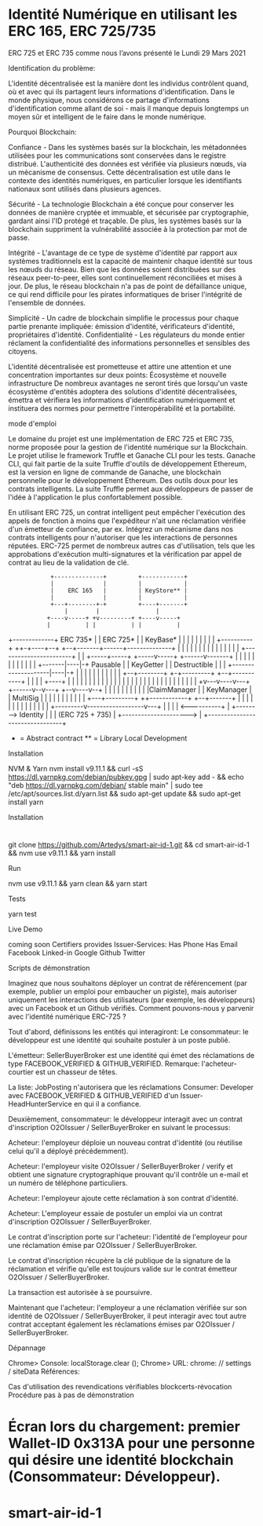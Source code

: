 # Identité Numérique en utilisant les ERC 165,  ERC 725/735


ERC 725 et ERC 735 comme nous l’avons présenté le Lundi 29 Mars 2021

Identification du problème:

L'identité décentralisée est la manière dont les individus contrôlent quand, où et avec qui ils partagent leurs informations d'identification. Dans le monde physique, nous considérons ce partage d'informations d'identification comme allant de soi - mais il manque depuis longtemps un moyen sûr et intelligent de le faire dans le monde numérique.

Pourquoi Blockchain:

Confiance - Dans les systèmes basés sur la blockchain, les métadonnées utilisées pour les communications sont conservées dans le registre distribué. L'authenticité des données est vérifiée via plusieurs nœuds, via un mécanisme de consensus. Cette décentralisation est utile dans le contexte des identités numériques, en particulier lorsque les identifiants nationaux sont utilisés dans plusieurs agences.

Sécurité - La technologie Blockchain a été conçue pour conserver les données de manière cryptée et immuable, et sécurisée par cryptographie, gardant ainsi l'ID protégé et traçable. De plus, les systèmes basés sur la blockchain suppriment la vulnérabilité associée à la protection par mot de passe.

Intégrité - L'avantage de ce type de système d'identité par rapport aux systèmes traditionnels est la capacité de maintenir chaque identité sur tous les nœuds du réseau. Bien que les données soient distribuées sur des réseaux peer-to-peer, elles sont continuellement réconciliées et mises à jour. De plus, le réseau blockchain n'a pas de point de défaillance unique, ce qui rend difficile pour les pirates informatiques de briser l'intégrité de l'ensemble de données.

Simplicité - Un cadre de blockchain simplifie le processus pour chaque partie prenante impliquée: émission d'identité, vérificateurs d'identité, propriétaires d'identité.
Confidentialité - Les régulateurs du monde entier réclament la confidentialité des informations personnelles et sensibles des citoyens.


L'identité décentralisée est prometteuse et attire une attention et une concentration importantes sur deux points: Écosystème et nouvelle infrastructure De nombreux avantages ne seront tirés que lorsqu'un vaste écosystème d'entités adoptera des solutions d'identité décentralisées, émettra et vérifiera les informations d'identification numériquement et instituera des normes pour permettre l'interopérabilité et la portabilité.

mode d'emploi

Le domaine du projet est une implémentation de ERC 725 et ERC 735, norme proposée pour la gestion de l'identité numérique
sur la Blockchain. Le projet utilise le framework Truffle et Ganache CLI pour les tests. Ganache CLI, qui fait partie de la suite Truffle d'outils de développement Ethereum, est la version en ligne de commande de Ganache, une blockchain personnelle pour le développement Ethereum. Des outils doux pour les contrats intelligents. La suite Truffle permet aux développeurs de passer de l'idée à l'application le plus confortablement possible.

En utilisant ERC 725, un contrat intelligent peut empêcher l'exécution des appels de fonction à moins que l'expéditeur n'ait une réclamation vérifiée d'un émetteur de confiance, par ex. Intégrez un mécanisme dans nos contrats intelligents pour n'autoriser que les interactions de personnes réputées. ERC-725 permet de nombreux autres cas d'utilisation, tels que les approbations d'exécution multi-signatures et la vérification par appel de contrat au lieu de la validation de clé.




                +--------------+         +------------+
                |              |         |            |
                |    ERC 165   |         | KeyStore** |
                |              |         |            |
                +---+--------+-+         +----+-------+
                    |        |                |
               +----v-----+ +v---------+ +----v-----+
               |          | |          | |          |
 +-------------+ ERC 735* | | ERC 725* | | KeyBase* |
 |             |          | |          | |          |
 |             +----------+ ++-+----+--+ +--+-------+------+--------------+
 |                           | |    |       |              |              |
 |                           | |    |       |              |              |
 |   +-----------------------+ |    | +-----+-----+  +-----v-----+ +------v-------+
 |   |                         |    | |           |  |           | |              |
 |   |                 +-------|----|-+  Pausable |  | KeyGetter | | Destructible |
 |   |    +--------------------|----|-+           |  |           | |              |
 |   |    |            |       |    | +--+--------+  +-+---------+ +--+-----------+
 |   |    |            |  +----+    |    |             |              |
 |   |    |            |  |         |    |             |              |
 |   |    |            |  |         |    |             |              |
 |   |    |            |  |         |    |             |              |
+v---v----v---+ +------v--v---+  +--v----v--+          |              |
|             | |             |  |          |          |              |
|ClaimManager | | KeyManager  |  | MultiSig |          |              |
|             | |             |  |          |          |              |
+---+---------+ ++------------+  +--+-------+          |              |
    |            |                  |                  |              |
    |            |                  |                  |              |
    |            |        +---------v------------------v---+          |
    |            |        |                                <----------+
    |            +-------->            Identity            |
    |                     |        (ERC 725 + 735)         |
    +--------------------->                                |
                          +--------------------------------+

* = Abstract contract
** = Library
Local Development

Installation

NVM & Yarn
nvm install v9.11.1   &&
curl -sS https://dl.yarnpkg.com/debian/pubkey.gpg | sudo apt-key add - &&
echo "deb https://dl.yarnpkg.com/debian/ stable main" | sudo tee /etc/apt/sources.list.d/yarn.list &&
sudo apt-get update && sudo apt-get install yarn

Installation

  #
  git clone https://github.com/Artedys/smart-air-id-1.git  &&
  cd smart-air-id-1                                       &&
  nvm use v9.11.1 && yarn install

Run

  nvm use v9.11.1 &&
  yarn clean &&
  yarn start

Tests

  yarn test

Live Demo

 coming soon
 Certifiers provides Issuer-Services:
 Has Phone
 Has Email
 Facebook
 Linked-in
 Google
 Github
 Twitter





Scripts de démonstration

Imaginez que nous souhaitons déployer un contrat de référencement (par exemple, publier un emploi pour embaucher un pigiste), mais autoriser uniquement les interactions des utilisateurs (par exemple, les développeurs) avec un Facebook et un Github vérifiés. Comment pouvons-nous y parvenir avec l'identité numérique ERC-725 ?

Tout d'abord, définissons les entités qui interagiront:
Le consommateur: le développeur est une identité qui souhaite postuler à un poste publié.

L'émetteur: SellerBuyerBroker est une identité qui émet des réclamations de type FACEBOOK_VERIFIED & GITHUB_VERIFIED. Remarque: l'acheteur-courtier est un chasseur de têtes.

La liste: JobPosting n'autorisera que les réclamations Consumer: Developer avec FACEBOOK_VERIFIED & GITHUB_VERIFIED d'un Issuer-HeadHunterService en qui il a confiance.

Deuxièmement, consommateur: le développeur interagit avec un contrat d'inscription O2OIssuer / SellerBuyerBroker en suivant le processus:

Acheteur: l'employeur déploie un nouveau contrat d'identité (ou réutilise celui qu'il a déployé précédemment).

Acheteur: l'employeur visite O2OIssuer / SellerBuyerBroker / verify et obtient une signature cryptographique prouvant qu'il contrôle un e-mail et un numéro de téléphone particuliers.

Acheteur: l'employeur ajoute cette réclamation à son contrat d'identité.

Acheteur: L'employeur essaie de postuler un emploi via un contrat d'inscription O2OIssuer / SellerBuyerBroker.

Le contrat d'inscription porte sur l'acheteur: l'identité de l'employeur pour une réclamation émise par O2OIssuer / SellerBuyerBroker.

Le contrat d'inscription récupère la clé publique de la signature de la réclamation et vérifie qu'elle est toujours valide sur le contrat émetteur O2OIssuer / SellerBuyerBroker.

La transaction est autorisée à se poursuivre.

Maintenant que l'acheteur: l'employeur a une réclamation vérifiée sur son identité de O2OIssuer / SellerBuyerBroker, il peut interagir avec tout autre contrat acceptant également les réclamations émises par O2OIssuer / SellerBuyerBroker.

Dépannage

Chrome> Console: localStorage.clear ();
Chrome> URL: chrome: // settings / siteData
Références:

Cas d'utilisation des revendications vérifiables
blockcerts-révocation
Procédure pas à pas de démonstration

Écran lors du chargement: premier Wallet-ID 0x313A pour une personne qui désire une identité blockchain (Consommateur: Développeur).
===
# smart-air-id-1
